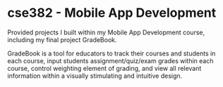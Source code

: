 # cse382 - Mobile App Development

Provided projects I built within my Mobile App Development course, including my final project GradeBook. 

GradeBook is a tool for educators to track their courses and students in each course, input students assignment/quiz/exam grades within each course, control weighting element of grading, and view all relevant information within a visually stimulating and intuitive design.
